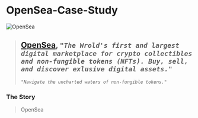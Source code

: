 # **OpenSea-Case-Study**

![OpenSea](https://storage.googleapis.com/opensea-static/Logomark/OpenSea-Full-Logo%20(dark)%20-%20thumb.png)

>
>## [OpenSea](<https://opensea.io/>), *`"The Wrold's first and largest digital marketplace for crypto collectibles and non-fungible tokens (NFTs). Buy, sell, and discover exlusive digital assets."`*
>
>*`"Navigate the uncharted waters of non-fungible tokens."`*

### **The Story**

> OpenSea
>
>